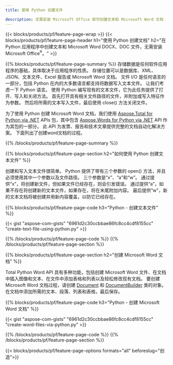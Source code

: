 ```yaml
---
title: 使用 Python 创建文件 

description: 无需安装 Microsoft Office 即可创建文本和 Microsoft Word 文档 
---
```


{{< blocks/products/pf/feature-page-wrap >}}
{{< blocks/products/pf/feature-page-header h1="使用 Python 创建文档" h2="在 Python 应用程序中创建文本和 Microsoft Word DOCX、DOC 文件，无需安装 Microsoft Office<sup>&reg;</sup>。" >}}

{{% blocks/products/pf/feature-page-summary %}}
存储数据是任何软件应用程序的基础，具体取决于应用程序的性质。 存储位置可以是数据库、XML、JSON、文本文件、Excel 报告或 Microsoft Word 文档。 文件 I/O 是任何语言的一部分，包括 Python 在内的大多数语言都支持将数据写入文本文件。 让我们考虑一下 Python 语言。 使用 Python 编写现有的文本文件，它为此任务提供了打开、写入和关闭方法。 首先打开具有相关文件路径的文件，并附加或写入特征作为参数。 然后将所需的文本写入文件，最后使用 close() 方法关闭文件。 

为了使用 Python 创建 Microsoft Word 文档，我们使用 [Aspose.Total for Python via .NET](https://products.aspose.com/total/python-net/) APIs 包，其中包含 [Aspose.Words for Python via .NET](https://products.aspose.com/words/python-net/) API 作为其包的一部分。 此 API 为发票、报告和技术文章提供完整的文档自动化解决方案。 下面列出了创建word文档的过程。

{{% /blocks/products/pf/feature-page-summary  %}}

{{% blocks/products/pf/feature-page-section  h2="如何使用 Python 创建文本文件" %}}

创建和写入文本文件很简单。 Python 提供了带有三个参数的 open() 方法，并且必须使用其中一个参数以及文件路径。 三个参数是“x”、“a”和“w”。 通过提供“x”，将创建新文件，但如果文件已经存在，则会引发错误。 通过提供“a”，如果不存在将创建新的文本文件，如果存在，将在末尾附加内容。 最后提供“w”，新的文本文档将被创建并用新内容覆盖，以防它已经存在。

{{% blocks/products/pf/feature-page-code h3="Python - 创建文本文件" %}}

{{< gist "aspose-com-gists" "6961d2c30ccbbae86fc8cc4cdf8155cc" "create-text-file-using-python.py" >}}

{{% /blocks/products/pf/feature-page-code  %}}
{{% /blocks/products/pf/feature-page-section %}}

{{% blocks/products/pf/feature-page-section  h2="创建 Microsoft Word 文档" %}}

Total Python Word API 具有多种功能，包括创建 Microsoft Word 文件、在文档中插入图像和文本、在文件中添加表格和列表以及轻松修改现有文档。 要创建 Microsoft Word 文档过程，请创建 [Document](https://reference.aspose.com/words/python-net/aspose.words/document/) 和 [DocumentBuilder](https://reference.aspose.com/words/python-net/aspose.words/documentbuilder/) 类的对象。 在文档中添加所需的文本、段落、列表和表格，最后保存。

{{% blocks/products/pf/feature-page-code h3="Python - 创建 Microsoft Word 文档" %}}

{{< gist "aspose-com-gists" "6961d2c30ccbbae86fc8cc4cdf8155cc" "create-word-files-via-python.py" >}}

{{% /blocks/products/pf/feature-page-code  %}}
{{% /blocks/products/pf/feature-page-section %}}

{{< blocks/products/pf/feature-page-options formats="all" beforeslug="创造">}}